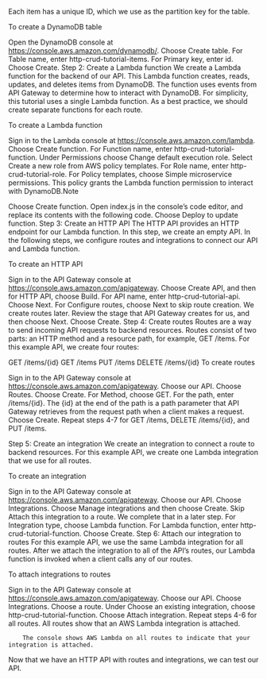 Each item has a unique ID, which we use as the partition key for the table.

To create a DynamoDB table

Open the DynamoDB console at https://console.aws.amazon.com/dynamodb/.
Choose Create table.
For Table name, enter http-crud-tutorial-items.
For Primary key, enter id.
Choose Create.
Step 2: Create a Lambda function
We create a Lambda function for the backend of our API. This Lambda function creates, reads, updates, and deletes items from DynamoDB. The function uses events from API Gateway to determine how to interact with DynamoDB. For simplicity, this tutorial uses a single Lambda function. As a best practice, we should create separate functions for each route.

To create a Lambda function

Sign in to the Lambda console at https://console.aws.amazon.com/lambda.
Choose Create function.
For Function name, enter http-crud-tutorial-function.
Under Permissions choose Change default execution role.
Select Create a new role from AWS policy templates.
For Role name, enter http-crud-tutorial-role.
For Policy templates, choose Simple microservice permissions. This policy grants the Lambda function permission to interact with DynamoDB.Note

Choose Create function.
Open index.js in the console’s code editor, and replace its contents with the following code. Choose Deploy to update function.
Step 3: Create an HTTP API
The HTTP API provides an HTTP endpoint for our Lambda function. In this step, we create an empty API. In the following steps, we configure routes and integrations to connect our API and Lambda function.

To create an HTTP API

Sign in to the API Gateway console at https://console.aws.amazon.com/apigateway.
Choose Create API, and then for HTTP API, choose Build.
For API name, enter http-crud-tutorial-api.
Choose Next.
For Configure routes, choose Next to skip route creation. We create routes later.
Review the stage that API Gateway creates for us, and then choose Next.
Choose Create.
Step 4: Create routes
Routes are a way to send incoming API requests to backend resources. Routes consist of two parts: an HTTP method and a resource path, for example, GET /items. For this example API, we create four routes:

GET /items/{id}
GET /items
PUT /items
DELETE /items/{id}
To create routes

Sign in to the API Gateway console at https://console.aws.amazon.com/apigateway.
Choose our API.
Choose Routes.
Choose Create.
For Method, choose GET.
For the path, enter /items/{id}. The {id} at the end of the path is a path parameter that API Gateway retrieves from the request path when a client makes a request.
Choose Create.
Repeat steps 4-7 for GET /items, DELETE /items/{id}, and PUT /items.

Step 5: Create an integration
We create an integration to connect a route to backend resources. For this example API, we create one Lambda integration that we use for all routes.

To create an integration

Sign in to the API Gateway console at https://console.aws.amazon.com/apigateway.
Choose our API.
Choose Integrations.
Choose Manage integrations and then choose Create.
Skip Attach this integration to a route. We complete that in a later step.
For Integration type, choose Lambda function.
For Lambda function, enter http-crud-tutorial-function.
Choose Create.
Step 6: Attach our integration to routes
For this example API, we use the same Lambda integration for all routes. After we attach the integration to all of the API’s routes, our Lambda function is invoked when a client calls any of our routes.

To attach integrations to routes

Sign in to the API Gateway console at https://console.aws.amazon.com/apigateway.
Choose our API.
Choose Integrations.
Choose a route.
Under Choose an existing integration, choose http-crud-tutorial-function.
Choose Attach integration.
Repeat steps 4-6 for all routes.
All routes show that an AWS Lambda integration is attached.


        The console shows AWS Lambda on all routes to indicate that your integration is attached.
      
Now that we have an HTTP API with routes and integrations, we can test our API.

